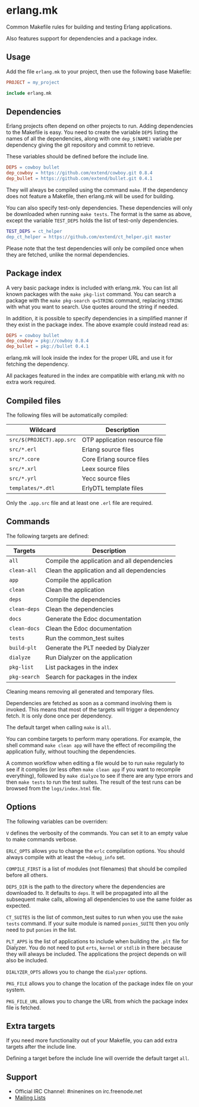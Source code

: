 erlang.mk
=========

Common Makefile rules for building and testing Erlang applications.

Also features support for dependencies and a package index.

Usage
-----

Add the file `erlang.mk` to your project, then use the following base
Makefile:

``` Makefile
PROJECT = my_project

include erlang.mk
```

Dependencies
------------

Erlang projects often depend on other projects to run. Adding dependencies
to the Makefile is easy. You need to create the variable `DEPS` listing
the names of all the dependencies, along with one `dep_$(NAME)` variable
per dependency giving the git repository and commit to retrieve.

These variables should be defined before the include line.

``` Makefile
DEPS = cowboy bullet
dep_cowboy = https://github.com/extend/cowboy.git 0.8.4
dep_bullet = https://github.com/extend/bullet.git 0.4.1
```

They will always be compiled using the command `make`. If the dependency
does not feature a Makefile, then erlang.mk will be used for building.

You can also specify test-only dependencies. These dependencies will only
be downloaded when running `make tests`. The format is the same as above,
except the variable `TEST_DEPS` holds the list of test-only dependencies.

``` erlang
TEST_DEPS = ct_helper
dep_ct_helper = https://github.com/extend/ct_helper.git master
```

Please note that the test dependencies will only be compiled once
when they are fetched, unlike the normal dependencies.

Package index
-------------

A very basic package index is included with erlang.mk. You can list
all known packages with the `make pkg-list` command. You can search
a package with the `make pkg-search q=STRING` command, replacing
`STRING` with what you want to search. Use quotes around the string
if needed.

In addition, it is possible to specify dependencies in a simplified
manner if they exist in the package index. The above example could
instead read as:

``` Makefile
DEPS = cowboy bullet
dep_cowboy = pkg://cowboy 0.8.4
dep_bullet = pkg://bullet 0.4.1
```

erlang.mk will look inside the index for the proper URL and use it
for fetching the dependency.

All packages featured in the index are compatible with erlang.mk
with no extra work required.

Compiled files
--------------

The following files will be automatically compiled:

| Wildcard                 | Description                   |
| ------------------------ | ----------------------------- |
| `src/$(PROJECT).app.src` | OTP application resource file |
| `src/*.erl`              | Erlang source files           |
| `src/*.core`             | Core Erlang source files      |
| `src/*.xrl`              | Leex source files             |
| `src/*.yrl`              | Yecc source files             |
| `templates/*.dtl`        | ErlyDTL template files        |

Only the `.app.src` file and at least one `.erl` file are required.

Commands
--------

The following targets are defined:

| Targets      | Description                                  |
| ------------ | -------------------------------------------- |
| `all`        | Compile the application and all dependencies |
| `clean-all`  | Clean the application and all dependencies   |
| `app`        | Compile the application                      |
| `clean`      | Clean the application                        |
| `deps`       | Compile the dependencies                     |
| `clean-deps` | Clean the dependencies                       |
| `docs`       | Generate the Edoc documentation              |
| `clean-docs` | Clean the Edoc documentation                 |
| `tests`      | Run the common_test suites                   |
| `build-plt`  | Generate the PLT needed by Dialyzer          |
| `dialyze`    | Run Dialyzer on the application              |
| `pkg-list`   | List packages in the index                   |
| `pkg-search` | Search for packages in the index             |

Cleaning means removing all generated and temporary files.

Dependencies are fetched as soon as a command involving them is
invoked. This means that most of the targets will trigger a
dependency fetch. It is only done once per dependency.

The default target when calling `make` is `all`.

You can combine targets to perform many operations. For example, the
shell command `make clean app` will have the effect of recompiling
the application fully, without touching the dependencies.

A common workflow when editing a file would be to run `make` regularly
to see if it compiles (or less often `make clean app` if you want to
recompile everything), followed by `make dialyze` to see if there are
any type errors and then `make tests` to run the test suites. The
result of the test runs can be browsed from the `logs/index.html` file.

Options
-------

The following variables can be overriden:

`V` defines the verbosity of the commands. You can set it
to an empty value to make commands verbose.

`ERLC_OPTS` allows you to change the `erlc` compilation
options. You should always compile with at least the `+debug_info` set.

`COMPILE_FIRST` is a list of modules (not filenames) that should be
compiled before all others.

`DEPS_DIR` is the path to the directory where the dependencies are
downloaded to. It defaults to `deps`. It will be propagated into
all the subsequent make calls, allowing all dependencies to use
the same folder as expected.

`CT_SUITES` is the list of common_test suites to run when you use
the `make tests` command. If your suite module is named `ponies_SUITE`
then you only need to put `ponies` in the list.

`PLT_APPS` is the list of applications to include when building the
`.plt` file for Dialyzer. You do not need to put `erts`, `kernel` or
`stdlib` in there because they will always be included. The applications
the project depends on will also be included.

`DIALYZER_OPTS` allows you to change the `dialyzer` options.

`PKG_FILE` allows you to change the location of the package index file
on your system.

`PKG_FILE_URL` allows you to change the URL from which the package index
file is fetched.

Extra targets
-------------

If you need more functionality out of your Makefile, you can add extra
targets after the include line.

Defining a target before the include line will override the default
target `all`.

Support
-------

 *  Official IRC Channel: #ninenines on irc.freenode.net
 *  [Mailing Lists](http://lists.ninenines.eu)
